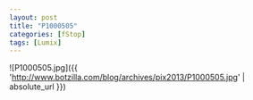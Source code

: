 ```yaml
---
layout: post
title: "P1000505"
categories: [fStop]
tags: [Lumix]
---
```



![P1000505.jpg]({{ 'http://www.botzilla.com/blog/archives/pix2013/P1000505.jpg' | absolute_url }})


